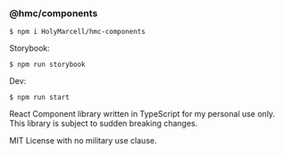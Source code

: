 ### @hmc/components

```cli
$ npm i HolyMarcell/hmc-components
```

Storybook:

```cli
$ npm run storybook
```

Dev:

```cli
$ npm run start
```


React Component library written in TypeScript for my personal use only. This library is subject to sudden breaking changes.


MIT License with no military use clause.